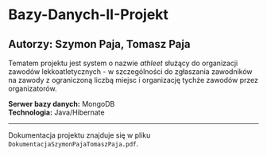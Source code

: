 # Bazy-Danych-II-Projekt
## Autorzy: Szymon Paja, Tomasz Paja
Tematem projektu jest system o nazwie *athleet* służący do organizacji zawodów lekkoatletycznych - w szczególności do zgłaszania zawodników na zawody z ograniczoną liczbą miejsc i organizację tychże zawodów przez organizatorów.

**Serwer bazy danych:** MongoDB  
**Technologia:** Java/Hibernate

---
Dokumentacja projektu znajduje się w pliku `DokumentacjaSzymonPajaTomaszPaja.pdf`.
